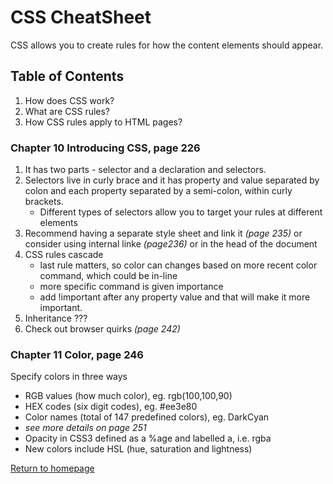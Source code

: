 # **CSS CheatSheet**
CSS allows you to create rules for how the content elements should appear.

## **Table of Contents**
1. How does CSS work?
1. What are CSS rules?
1. How CSS rules apply to HTML pages?

### **Chapter 10 Introducing CSS, page 226**
1. It has two parts - selector and a declaration and selectors.
1. Selectors live in curly brace and it has property and value separated by colon and each property separated by a semi-colon, within curly brackets.
   - Different types of selectors allow you to target your rules at different elements
1. Recommend having a separate style sheet and link it *(page 235)* or consider using internal linke *(page236)* or in the head of the document
1. CSS rules cascade
   - last rule matters, so color can changes based on more recent color command, which could be in-line
   - more specific command is given importance
   - add !important after any property value and that will make it more important.
1. Inheritance ???
1. Check out browser quirks *(page 242)*

### **Chapter 11 Color, page 246**
Specify colors in three ways
   - RGB values (how much color), eg. rgb(100,100,90)
   - HEX codes (six digit codes), eg. #ee3e80
   - Color names (total of 147 predefined colors), eg. DarkCyan
   - *see more details on page 251*
   - Opacity in CSS3 defined as a %age and labelled a, i.e. rgba
   - New colors include HSL (hue, saturation and lightness)

[Return to homepage](README.md)